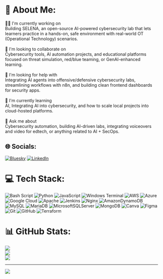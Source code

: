 # 💫 About Me:
👨‍💻 I'm currently working on<br>Building SELENA, an open-source AI-powered cybersecurity lab that lets learners practice in a hands-on, safe environment with real-world OT (Operational Technology) scenarios.<br><br>🤝 I'm looking to collaborate on<br>Cybersecurity tools, AI automation projects, and educational platforms focused on threat simulation, red/blue teaming, or GenAI-enhanced learning.<br><br>🧠 I'm looking for help with<br>Integrating AI agents into offensive/defensive cybersecurity labs, streamlining workflows with n8n, and building clean frontend dashboards for security apps.<br><br>🌱 I'm currently learning<br> AI, Integrating AI into cybersecurity, and how to scale local projects into cloud-hosted platforms.<br><br>💬 Ask me about<br>Cybersecurity automation, building AI-driven labs, integrating voiceovers and video for edtech, or anything related to AI + SecOps.


## 🌐 Socials:
[![Bluesky](https://img.shields.io/badge/bluesky-0285FF?style=for-the-badge&logo=bluesky&logoColor=%23FFFFFF)](https://bsky.app/profile/siriv0ry) [![LinkedIn](https://img.shields.io/badge/LinkedIn-%230077B5.svg?logo=linkedin&logoColor=white)](https://linkedin.com/in/DavidIvory) 

# 💻 Tech Stack:
![Bash Script](https://img.shields.io/badge/bash_script-%23121011.svg?style=for-the-badge&logo=gnu-bash&logoColor=white) ![Python](https://img.shields.io/badge/python-3670A0?style=for-the-badge&logo=python&logoColor=ffdd54) ![JavaScript](https://img.shields.io/badge/javascript-%23323330.svg?style=for-the-badge&logo=javascript&logoColor=%23F7DF1E) ![Windows Terminal](https://img.shields.io/badge/Windows%20Terminal-%234D4D4D.svg?style=for-the-badge&logo=windows-terminal&logoColor=white) ![AWS](https://img.shields.io/badge/AWS-%23FF9900.svg?style=for-the-badge&logo=amazon-aws&logoColor=white) ![Azure](https://img.shields.io/badge/azure-%230072C6.svg?style=for-the-badge&logo=microsoftazure&logoColor=white) ![Google Cloud](https://img.shields.io/badge/GoogleCloud-%234285F4.svg?style=for-the-badge&logo=google-cloud&logoColor=white) ![Apache](https://img.shields.io/badge/apache-%23D42029.svg?style=for-the-badge&logo=apache&logoColor=white) ![Jenkins](https://img.shields.io/badge/jenkins-%232C5263.svg?style=for-the-badge&logo=jenkins&logoColor=white) ![Nginx](https://img.shields.io/badge/nginx-%23009639.svg?style=for-the-badge&logo=nginx&logoColor=white) ![AmazonDynamoDB](https://img.shields.io/badge/Amazon%20DynamoDB-4053D6?style=for-the-badge&logo=Amazon%20DynamoDB&logoColor=white) ![MySQL](https://img.shields.io/badge/mysql-4479A1.svg?style=for-the-badge&logo=mysql&logoColor=white) ![MariaDB](https://img.shields.io/badge/MariaDB-003545?style=for-the-badge&logo=mariadb&logoColor=white) ![MicrosoftSQLServer](https://img.shields.io/badge/Microsoft%20SQL%20Server-CC2927?style=for-the-badge&logo=microsoft%20sql%20server&logoColor=white) ![MongoDB](https://img.shields.io/badge/MongoDB-%234ea94b.svg?style=for-the-badge&logo=mongodb&logoColor=white) ![Canva](https://img.shields.io/badge/Canva-%2300C4CC.svg?style=for-the-badge&logo=Canva&logoColor=white) ![Figma](https://img.shields.io/badge/figma-%23F24E1E.svg?style=for-the-badge&logo=figma&logoColor=white) ![Git](https://img.shields.io/badge/git-%23F05033.svg?style=for-the-badge&logo=git&logoColor=white) ![GitHub](https://img.shields.io/badge/github-%23121011.svg?style=for-the-badge&logo=github&logoColor=white) ![Terraform](https://img.shields.io/badge/terraform-%235835CC.svg?style=for-the-badge&logo=terraform&logoColor=white)
# 📊 GitHub Stats:
![](https://github-readme-stats.vercel.app/api?username=davidivory&theme=dark&hide_border=false&include_all_commits=false&count_private=true)<br/>
![](https://nirzak-streak-stats.vercel.app/?user=davidivory&theme=dark&hide_border=false)<br/>
![](https://github-readme-stats.vercel.app/api/top-langs/?username=davidivory&theme=dark&hide_border=false&include_all_commits=false&count_private=true&layout=compact)

---
[![](https://visitcount.itsvg.in/api?id=davidivory&icon=0&color=7)](https://visitcount.itsvg.in)

<!-- Proudly created with GPRM ( https://gprm.itsvg.in ) -->
